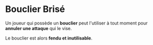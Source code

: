 # Bouclier Brisé

Un joueur qui possède un **bouclier** peut l'utiliser à tout moment pour **annuler une attaque** qui le vise.

Le bouclier est alors **fendu et inutilisable**.
